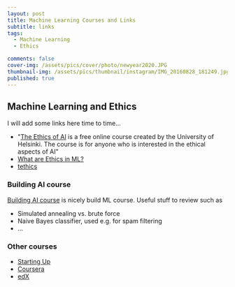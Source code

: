 ```yaml
---
layout: post
title: Machine Learning Courses and Links
subtitle: links
tags:
  - Machine Learning
  - Ethics

comments: false
cover-img: /assets/pics/cover/photo/newyear2020.JPG
thumbnail-img: /assets/pics/thumbnail/instagram/IMG_20160828_181249.jpg
published: true
---
```

## Machine Learning and Ethics

I will add some links here time to time...

- "[The Ethics of AI](https://ethics-of-ai.mooc.fi/) is a free online course created by the University of Helsinki. The course is for anyone who is interested in the ethical aspects of AI"
- [What are Ethics in ML?](https://www.youtube.com/watch?v=F0cxzESR7ec&list=PLtmWHNX-gukIU6V33Bc8eP8OD41I4GywR)
- [tethics](https://en.wikipedia.org/wiki/Silicon_Valley_(TV_series))


### Building AI course

[Building AI course](https://buildingai.elementsofai.com/) is nicely build ML course. Useful stuff to review such as
- Simulated annealing vs. brute force
- Naive Bayes classifier, used e.g. for spam filtering
- ...

### Other courses

- [Starting Up](https://starting-up.org/en/)
- [Coursera](https://www.coursera.org/)
- [edX](https://www.edx.org/)



